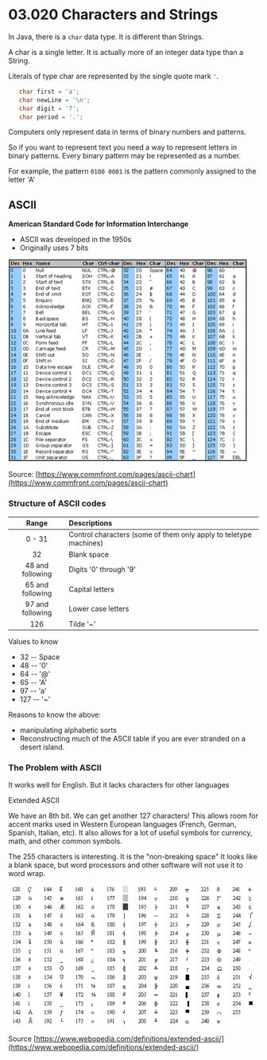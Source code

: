 # 03.020 Characters and Strings

In Java, there is a `char` data type.  It is different than Strings.

A char is a single letter.  It is actually more of an integer data type than a String.  

Literals of type char are represented by the single quote mark `'`.

```java
   char first = 'a';
   char newLine = '\n';
   char digit = '7';
   char period = '.';
```

Computers only represent data in terms of binary numbers and patterns.

So if you want to represent text you need a way to represent letters in binary patterns.  Every binary pattern may be represented as a number.  

For example, the pattern `0100 0001` is the pattern commonly assigned to the letter 'A' 
## ASCII

**American Standard Code for Information Interchange**

* ASCII was developed in the 1950s
* Originally uses 7 bits

![ASCII table](images/Standard-ASCII-Table_large.webp)

Source: [https://www.commfront.com/pages/ascii-chart](https://www.commfront.com/pages/ascii-chart)

### Structure of ASCII codes

Range|Descriptions
:---:|:---
0 - 31|Control characters (some of them only apply to teletype machines)
32|Blank space
48 and following|Digits '0' through '9'
65 and following|Capital letters
97 and following|Lower case letters
126|Tilde '~'

Values to know

* 32 -- Space
* 48 -- '0'
* 64 -- '@'
* 65 -- 'A'
* 97 -- 'a'
* 127 -- '~'

Reasons to know the above:

* manipulating alphabetic sorts
* Reconstructing much of the ASCII table if you are ever stranded on a desert island.

### The Problem with ASCII

It works well for English.  But it lacks characters for other languages

Extended ASCII

We have an 8th bit.  We can get another 127 characters!  This allows room for accent marks used in Western European languages (French, German, Spanish, Italian, etc).  It also allows for a lot of useful symbols for currency, math, and other common symbols.

The 255 characters is interesting.  It is the "non-breaking space"  It looks like a blank space, but word processors and other software will not use it to word wrap.

![Extended ASCII](images/extended-ascii_5f85365bb4f84-2.gif)

Source [https://www.webopedia.com/definitions/extended-ascii/](https://www.webopedia.com/definitions/extended-ascii/)

